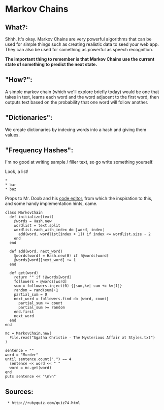 # Markov Chains

  ## What?:

  Shhh. It's okay. Markov Chains are very powerful algorithms that can be used for simple things such as creating realistic data to seed your web app. They can also be used for something as powerful as speech recognition. 

  **The important thing to remember is that Markov Chains use the current state of something to predict the next state.** 

  ## "How?":

   A simple markov chain (which we'll explore briefly today) would be one that takes in text, learns each word and the word adjacent to the first word, then outputs text based on the probability that one word will follow another.

   ## "Dictionaries":

   We create dictionaries by indexing words into a hash and giving them values.

   ## "Frequency Hashes":


   I'm no good at writing sample / filler text, so go write something yourself.

   Look, a list!

    * 
    * bar
    * baz



   Props to Mr. Doob and his [code editor](http://mrdoob.com/projects/code-editor/), from which
   the inspiration to this, and some handy implementation hints, came.

 



    class MarkovChain
      def initialize(text)
        @words = Hash.new
        wordlist = text.split
        wordlist.each_with_index do |word, index|
          add(word, wordlist[index + 1]) if index <= wordlist.size - 2
        end
      end

      def add(word, next_word)
        @words[word] = Hash.new(0) if !@words[word]
        @words[word][next_word] += 1
      end

      def get(word)
        return "" if !@words[word]
        followers = @words[word]
        sum = followers.inject(0) {|sum,kv| sum += kv[1]}
        random = rand(sum)+1
        partial_sum = 0
        next_word = followers.find do |word, count|
          partial_sum += count
          partial_sum >= random
        end.first
        next_word
      end
    end

    mc = MarkovChain.new(
      File.read("Agatha Christie - The Mysterious Affair at Styles.txt")
    )

    sentence = ""
    word = "Murder"
    until sentence.count(".") == 4
      sentence << word << " "
      word = mc.get(word)
    end
    puts sentence << "\n\n"


  ## Sources:

     * http://rubyquiz.com/quiz74.html
     